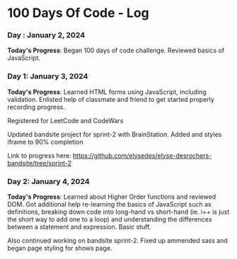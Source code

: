 # 100 Days Of Code - Log

### Day : January 2, 2024

**Today's Progress**: Began 100 days of code challenge. Reviewed basics of JavaScript.



### Day 1: January 3, 2024

**Today's Progress**: Learned HTML forms using JavaScript, including validation. Enlisted help of classmate and friend to get started properly recording progress.

Registered for LeetCode and CodeWars

Updated bandsite project for sprint-2 with BrainStation. Added and styles iframe to 90% completion

Link to progress here: https://github.com/elysedes/elyse-desrochers-bandsite/tree/sprint-2



### Day 2: January 4, 2024

**Today's Progress**: Learned about Higher Order functions and reviewed DOM. Got additional help re-learning the basics of JavaScript such as definitions, breaking down code into long-hand vs short-hand (ie. i++ is just the short way to add one to a loop) and understanding the differences between a statement and expression. Basic stuff.

Also continued working on bandsite sprint-2. Fixed up ammended sass and began page styling for shows page.


